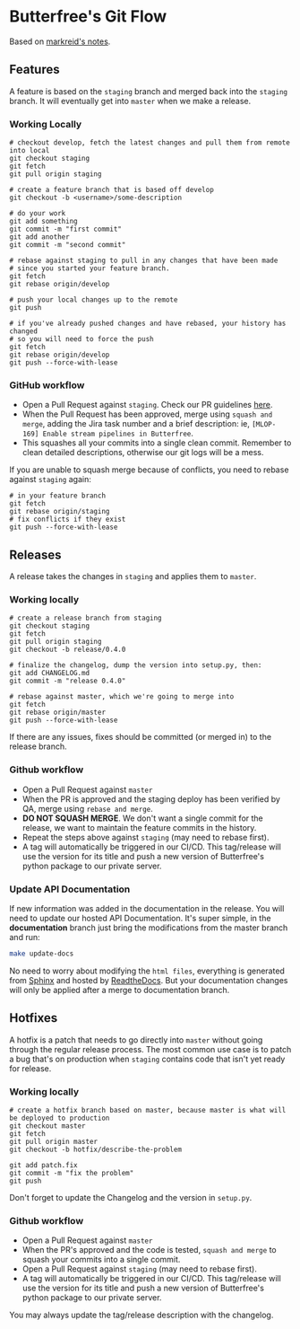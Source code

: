 # Butterfree's Git Flow
Based on [markreid's notes](https://gist.github.com/markreid/12e7c2203916b93d23c27a263f6091a0).

## Features

A feature is based on the `staging` branch and merged back into the `staging` branch.
It will eventually get into `master` when we make a release.


### Working Locally

```
# checkout develop, fetch the latest changes and pull them from remote into local
git checkout staging
git fetch
git pull origin staging

# create a feature branch that is based off develop
git checkout -b <username>/some-description

# do your work
git add something
git commit -m "first commit"
git add another
git commit -m "second commit"

# rebase against staging to pull in any changes that have been made
# since you started your feature branch.
git fetch
git rebase origin/develop

# push your local changes up to the remote
git push

# if you've already pushed changes and have rebased, your history has changed
# so you will need to force the push
git fetch
git rebase origin/develop
git push --force-with-lease
````


### GitHub workflow

- Open a Pull Request against `staging`. Check our PR guidelines [here](https://github.com/quintoandar/butterfree/blob/master/CONTRIBUTING.md#pull-request-guideline).
- When the Pull Request has been approved, merge using `squash and merge`, adding the Jira task number and a brief description:
ie, `[MLOP-169] Enable stream pipelines in Butterfree`.
- This squashes all your commits into a single clean commit. Remember to clean detailed descriptions, otherwise our git logs will be a mess.

If you are unable to squash merge because of conflicts, you need to rebase against `staging` again:

```
# in your feature branch
git fetch
git rebase origin/staging
# fix conflicts if they exist
git push --force-with-lease
```


## Releases

A release takes the changes in `staging` and applies them to `master`.


### Working locally


```
# create a release branch from staging
git checkout staging
git fetch
git pull origin staging
git checkout -b release/0.4.0

# finalize the changelog, dump the version into setup.py, then:
git add CHANGELOG.md
git commit -m "release 0.4.0"

# rebase against master, which we're going to merge into
git fetch
git rebase origin/master
git push --force-with-lease
```

If there are any issues, fixes should be committed (or merged in) to the release branch.

### Github workflow

- Open a Pull Request against `master`
- When the PR is approved and the staging deploy has been verified by QA, merge using `rebase and merge`.
- **DO NOT SQUASH MERGE**. We don't want a single commit for the release, we want to maintain the feature commits in the history.
- Repeat the steps above against `staging` (may need to rebase first).
- A tag will automatically be triggered in our CI/CD. This tag/release will use the version for its title and push a new version
of Butterfree's python package to our private server.

### Update API Documentation

If new information was added in the documentation in the release. You will need to update our hosted API Documentation. It's super simple, in the **documentation** branch  just bring the modifications from the master branch and run:

```bash
make update-docs
```

No need to worry about modifying the `html files`,  everything is generated from [Sphinx](https://www.sphinx-doc.org/en/master/index.html) and hosted by [ReadtheDocs](https://readthedocs.org/). But your documentation changes will only be applied after a merge to documentation branch.


## Hotfixes

A hotfix is a patch that needs to go directly into `master` without going through the regular release process.
The most common use case is to patch a bug that's on production when `staging` contains code that isn't yet ready for release.


### Working locally

```
# create a hotfix branch based on master, because master is what will be deployed to production
git checkout master
git fetch
git pull origin master
git checkout -b hotfix/describe-the-problem

git add patch.fix
git commit -m "fix the problem"
git push
```

Don't forget to update the Changelog and the version in `setup.py`.

### Github workflow

- Open a Pull Request against `master`
- When the PR's approved and the code is tested, `squash and merge` to squash your commits into a single commit.
- Open a Pull Request against `staging` (may need to rebase first).
- A tag will automatically be triggered in our CI/CD. This tag/release will use the version for its title and push a new version
of Butterfree's python package to our private server.

You may always update the tag/release description with the changelog.
